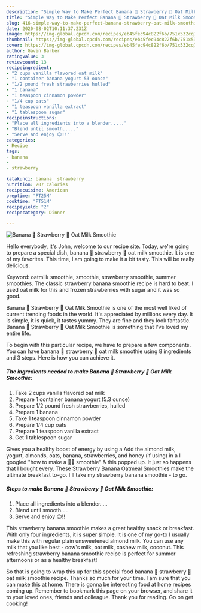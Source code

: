 ```yaml
---
description: "Simple Way to Make Perfect Banana 🍌 Strawberry 🍓 Oat Milk Smoothie"
title: "Simple Way to Make Perfect Banana 🍌 Strawberry 🍓 Oat Milk Smoothie"
slug: 416-simple-way-to-make-perfect-banana-strawberry-oat-milk-smoothie
date: 2020-08-02T10:11:37.231Z
image: https://img-global.cpcdn.com/recipes/eb45fec94c822f6b/751x532cq70/banana-🍌-strawberry-🍓-oat-milk-smoothie-recipe-main-photo.jpg
thumbnail: https://img-global.cpcdn.com/recipes/eb45fec94c822f6b/751x532cq70/banana-🍌-strawberry-🍓-oat-milk-smoothie-recipe-main-photo.jpg
cover: https://img-global.cpcdn.com/recipes/eb45fec94c822f6b/751x532cq70/banana-🍌-strawberry-🍓-oat-milk-smoothie-recipe-main-photo.jpg
author: Gavin Barber
ratingvalue: 3
reviewcount: 13
recipeingredient:
- "2 cups vanilla flavored oat milk"
- "1 container banana yogurt 53 ounce"
- "1/2 pound fresh strawberries hulled"
- "1 banana"
- "1 teaspoon cinnamon powder"
- "1/4 cup oats"
- "1 teaspoon vanilla extract"
- "1 tablespoon sugar"
recipeinstructions:
- "Place all ingredients into a blender....."
- "Blend until smooth....."
- "Serve and enjoy 😉!!"
categories:
- Recipe
tags:
- banana
- 
- strawberry

katakunci: banana  strawberry 
nutrition: 207 calories
recipecuisine: American
preptime: "PT25M"
cooktime: "PT51M"
recipeyield: "2"
recipecategory: Dinner

---
```



![Banana 🍌 Strawberry 🍓 Oat Milk Smoothie](https://img-global.cpcdn.com/recipes/eb45fec94c822f6b/751x532cq70/banana-🍌-strawberry-🍓-oat-milk-smoothie-recipe-main-photo.jpg)

Hello everybody, it's John, welcome to our recipe site. Today, we're going to prepare a special dish, banana 🍌 strawberry 🍓 oat milk smoothie. It is one of my favorites. This time, I am going to make it a bit tasty. This will be really delicious.

Keyword: oatmilk smoothie, smoothie, strawberry smoothie, summer smoothies. The classic strawberry banana smoothie recipe is hard to beat. I used oat milk for this and frozen strawberries with sugar and it was so good.

Banana 🍌 Strawberry 🍓 Oat Milk Smoothie is one of the most well liked of current trending foods in the world. It's appreciated by millions every day. It is simple, it is quick, it tastes yummy. They are fine and they look fantastic. Banana 🍌 Strawberry 🍓 Oat Milk Smoothie is something that I've loved my entire life.


To begin with this particular recipe, we have to prepare a few components. You can have banana 🍌 strawberry 🍓 oat milk smoothie using 8 ingredients and 3 steps. Here is how you can achieve it.

<!--inarticleads1-->

##### The ingredients needed to make Banana 🍌 Strawberry 🍓 Oat Milk Smoothie:

1. Take 2 cups vanilla flavored oat milk
1. Prepare 1 container banana yogurt (5.3 ounce)
1. Prepare 1/2 pound fresh strawberries, hulled
1. Prepare 1 banana
1. Take 1 teaspoon cinnamon powder
1. Prepare 1/4 cup oats
1. Prepare 1 teaspoon vanilla extract
1. Get 1 tablespoon sugar


Gives you a healthy boost of energy by using a Add the almond milk, yogurt, almonds, oats, banana, strawberries, and honey (if using) in a I googled &#34;how to make a 🍓🍌 smoothie&#34; &amp; this popped up. It just so happens that I bought every. These Strawberry Banana Oatmeal Smoothies make the ultimate breakfast to-go. I&#39;ll take my strawberry banana smoothie - to go. 

<!--inarticleads2-->

##### Steps to make Banana 🍌 Strawberry 🍓 Oat Milk Smoothie:

1. Place all ingredients into a blender.....
1. Blend until smooth.....
1. Serve and enjoy 😉!!


This strawberry banana smoothie makes a great healthy snack or breakfast. With only four ingredients, it is super simple. It is one of my go-to I usually make this with regular plain unsweetened almond milk. You can use any milk that you like best - cow&#39;s milk, oat milk, cashew milk, coconut. This refreshing strawberry banana smoothie recipe is perfect for summer afternoons or as a healthy breakfast! 

So that is going to wrap this up for this special food banana 🍌 strawberry 🍓 oat milk smoothie recipe. Thanks so much for your time. I am sure that you can make this at home. There is gonna be interesting food at home recipes coming up. Remember to bookmark this page on your browser, and share it to your loved ones, friends and colleague. Thank you for reading. Go on get cooking!
